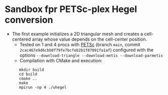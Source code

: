 # Sandbox fpr PETSc-plex Hegel conversion

- The first example initializes a 2D triangular mesh and creates a cell-centered array whose value depends on the cell-center position.
  - Tested on 1 and 4 procs with [PETSc](https://gitlab.com/petsc/petsc) (branch `main`, commit `2cac467e9d6cbb8f79fe7bcfeb2b1f07091fa1af`) configured with the options `--download-triangle --download-metis --download-parmetis`
  - Compilation with CMake and execution:
   ```
      mkdir build
      cd build
      cmake ..
      make
      mpirun -np 4 ./uhegel
   ```
